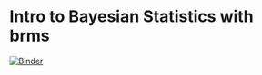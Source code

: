 # Intro to Bayesian Statistics with brms

[![Binder](https://mybinder.org/badge_logo.svg)](https://mybinder.org/v2/gh/akuelz/ResBaz2022brms/HEAD?urlpath=%2Frstudio)


